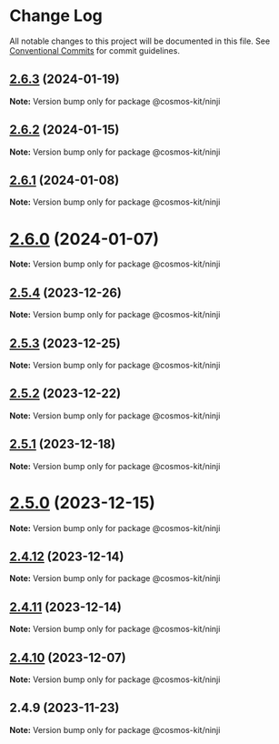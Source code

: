 # Change Log

All notable changes to this project will be documented in this file.
See [Conventional Commits](https://conventionalcommits.org) for commit guidelines.

## [2.6.3](https://github.com/cosmology-tech/cosmos-kit/compare/@cosmos-kit/ninji@2.6.2...@cosmos-kit/ninji@2.6.3) (2024-01-19)

**Note:** Version bump only for package @cosmos-kit/ninji





## [2.6.2](https://github.com/cosmology-tech/cosmos-kit/compare/@cosmos-kit/ninji@2.6.1...@cosmos-kit/ninji@2.6.2) (2024-01-15)

**Note:** Version bump only for package @cosmos-kit/ninji

## [2.6.1](https://github.com/cosmology-tech/cosmos-kit/compare/@cosmos-kit/ninji@2.6.0...@cosmos-kit/ninji@2.6.1) (2024-01-08)

**Note:** Version bump only for package @cosmos-kit/ninji

# [2.6.0](https://github.com/cosmology-tech/cosmos-kit/compare/@cosmos-kit/ninji@2.5.4...@cosmos-kit/ninji@2.6.0) (2024-01-07)

**Note:** Version bump only for package @cosmos-kit/ninji

## [2.5.4](https://github.com/cosmology-tech/cosmos-kit/compare/@cosmos-kit/ninji@2.5.3...@cosmos-kit/ninji@2.5.4) (2023-12-26)

**Note:** Version bump only for package @cosmos-kit/ninji

## [2.5.3](https://github.com/cosmology-tech/cosmos-kit/compare/@cosmos-kit/ninji@2.5.2...@cosmos-kit/ninji@2.5.3) (2023-12-25)

**Note:** Version bump only for package @cosmos-kit/ninji

## [2.5.2](https://github.com/cosmology-tech/cosmos-kit/compare/@cosmos-kit/ninji@2.5.1...@cosmos-kit/ninji@2.5.2) (2023-12-22)

**Note:** Version bump only for package @cosmos-kit/ninji

## [2.5.1](https://github.com/cosmology-tech/cosmos-kit/compare/@cosmos-kit/ninji@2.5.0...@cosmos-kit/ninji@2.5.1) (2023-12-18)

**Note:** Version bump only for package @cosmos-kit/ninji

# [2.5.0](https://github.com/cosmology-tech/cosmos-kit/compare/@cosmos-kit/ninji@2.4.12...@cosmos-kit/ninji@2.5.0) (2023-12-15)

**Note:** Version bump only for package @cosmos-kit/ninji

## [2.4.12](https://github.com/cosmology-tech/cosmos-kit/compare/@cosmos-kit/ninji@2.4.11...@cosmos-kit/ninji@2.4.12) (2023-12-14)

**Note:** Version bump only for package @cosmos-kit/ninji

## [2.4.11](https://github.com/cosmology-tech/cosmos-kit/compare/@cosmos-kit/ninji@2.4.10...@cosmos-kit/ninji@2.4.11) (2023-12-14)

**Note:** Version bump only for package @cosmos-kit/ninji

## [2.4.10](https://github.com/cosmology-tech/cosmos-kit/compare/@cosmos-kit/ninji@2.4.9...@cosmos-kit/ninji@2.4.10) (2023-12-07)

**Note:** Version bump only for package @cosmos-kit/ninji

## 2.4.9 (2023-11-23)

**Note:** Version bump only for package @cosmos-kit/ninji
